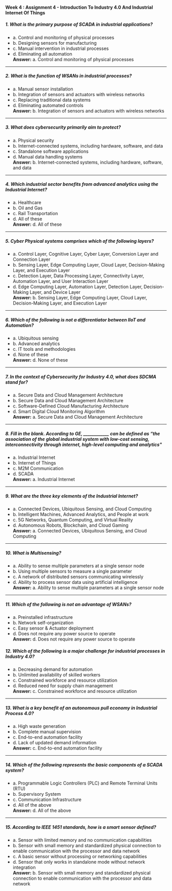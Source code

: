 #### Week 4 : Assignment 4 -  Introduction To Industry 4.0 And Industrial Internet Of Things

##### 1. What is the primary purpose of SCADA in industrial applications?
- a. Control and monitoring of physical processes  
- b. Designing sensors for manufacturing  
- c. Manual intervention in industrial processes  
- d. Eliminating all automation  
**Answer:** a. Control and monitoring of physical processes
---
##### 2. What is the function of WSANs in industrial processes?
- a. Manual sensor installation  
- b. Integration of sensors and actuators with wireless networks  
- c. Replacing traditional data systems  
- d. Eliminating automated controls  
**Answer:** b. Integration of sensors and actuators with wireless networks
---
##### 3. What does cybersecurity primarily aim to protect?
- a. Physical security  
- b. Internet-connected systems, including hardware, software, and data  
- c. Standalone software applications  
- d. Manual data handling systems  
**Answer:** b. Internet-connected systems, including hardware, software, and data
---
##### 4. Which industrial sector benefits from advanced analytics using the Industrial Internet?
- a. Healthcare  
- b. Oil and Gas  
- c. Rail Transportation  
- d. All of these  
**Answer:** d. All of these
---
##### 5. Cyber Physical systems comprises which of the following layers?
- a. Control Layer, Cognitive Layer, Cyber Layer, Conversion Layer and Connection Layer  
- b. Sensing Layer, Edge Computing Layer, Cloud Layer, Decision-Making Layer, and Execution Layer  
- c. Detection Layer, Data Processing Layer, Connectivity Layer, Automation Layer, and User Interaction Layer  
- d. Edge Computing Layer, Automation Layer, Detection Layer, Decision-Making Layer, and Device Layer  
**Answer:** b. Sensing Layer, Edge Computing Layer, Cloud Layer, Decision-Making Layer, and Execution Layer
---
##### 6. Which of the following is not a differentiator between IIoT and Automation?
- a. Ubiquitous sensing  
- b. Advanced analytics  
- c. IT tools and methodologies  
- d. None of these  
**Answer:** d. None of these
---
##### 7. In the context of Cybersecurity for Industry 4.0, what does SDCMA stand for?
- a. Secure Data and Cloud Management Architecture  
- b. Secure Data and Cloud Management Architecture  
- c. Software-Defined Cloud Manufacturing Architecture  
- d. Smart Digital Cloud Monitoring Algorithm  
**Answer:** a. Secure Data and Cloud Management Architecture
---
##### 8. Fill in the blank. According to GE, ____________ can be defined as “the association of the global industrial system with low-cost sensing, interconnectivity through internet, high-level computing and analytics"
- a. Industrial Internet  
- b. Internet of Things  
- c. M2M Communication  
- d. SCADA  
**Answer:** a. Industrial Internet
---
##### 9. What are the three key elements of the Industrial Internet?
- a. Connected Devices, Ubiquitous Sensing, and Cloud Computing  
- b. Intelligent Machines, Advanced Analytics, and People at work  
- c. 5G Networks, Quantum Computing, and Virtual Reality  
- d. Autonomous Robots, Blockchain, and Cloud Gaming  
**Answer:** a. Connected Devices, Ubiquitous Sensing, and Cloud Computing
---
##### 10. What is Multisensing?
- a. Ability to sense multiple parameters at a single sensor node  
- b. Using multiple sensors to measure a single parameter  
- c. A network of distributed sensors communicating wirelessly  
- d. Ability to process sensor data using artificial intelligence  
**Answer:** a. Ability to sense multiple parameters at a single sensor node
---
##### 11. Which of the following is not an advantage of WSANs?
- a. Preinstalled infrastructure  
- b. Network self-organization  
- c. Easy sensor & Actuator deployment  
- d. Does not require any power source to operate  
**Answer:** d. Does not require any power source to operate

##### 12. Which of the following is a major challenge for industrial processes in Industry 4.0?
- a. Decreasing demand for automation  
- b. Unlimited availability of skilled workers  
- c. Constrained workforce and resource utilization  
- d. Reduced need for supply chain management  
**Answer:** c. Constrained workforce and resource utilization
---
##### 13. What is a key benefit of an autonomous pull economy in Industrial Process 4.0?
- a. High waste generation  
- b. Complete manual supervision  
- c. End-to-end automation facility  
- d. Lack of updated demand information  
**Answer:** c. End-to-end automation facility
---
##### 14. Which of the following represents the basic components of a SCADA system?
- a. Programmable Logic Controllers (PLC) and Remote Terminal Units (RTU)  
- b. Supervisory System  
- c. Communication Infrastructure  
- d. All of the above  
**Answer:** d. All of the above
---
##### 15. According to IEEE 1451 standards, how is a smart sensor defined?
- a. Sensor with limited memory and no communication capabilities  
- b. Sensor with small memory and standardized physical connection to enable communication with the processor and data network  
- c. A basic sensor without processing or networking capabilities  
- d. Sensor that only works in standalone mode without network integration  
**Answer:** b. Sensor with small memory and standardized physical connection to enable communication with the processor and data network
